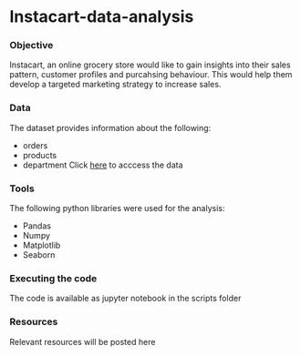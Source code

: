 # Instacart-data-analysis

### Objective
Instacart, an online grocery store would like to gain insights into their sales pattern, customer profiles and purcahsing behaviour. This would help them develop a targeted marketing strategy to increase sales.
### Data
The dataset provides information about the following:
* orders
* products
* department
Click [here](https://www.instacart.com/datasets/grocery-shopping-2017) to acccess the data
### Tools
The following python libraries were used for the analysis:
* Pandas
* Numpy
* Matplotlib
* Seaborn
### Executing the code
The code is available as jupyter notebook in the scripts folder
### Resources
Relevant resources will be posted here
